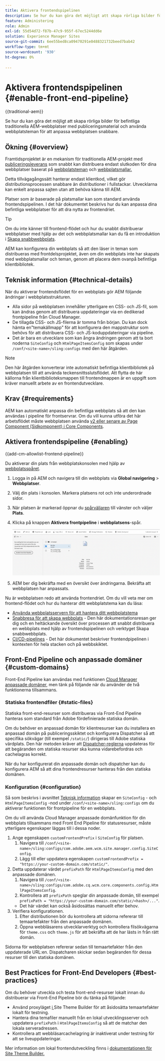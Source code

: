 ```yaml
---
title: Aktivera frontendspipelinen
description: Se hur du kan göra det möjligt att skapa rörliga bilder för befintliga traditionella AEM-webbplatser med publiceringsmaterial och använda webbplatsteman för att anpassa webbplatsen snabbare.
feature: Administering
role: Admin
exl-id: 55d54d72-f87b-47c9-955f-67ec5244dd6e
solution: Experience Manager Sites
source-git-commit: 6ee55bed8ca09470291e0488321732beed7bab42
workflow-type: tm+mt
source-wordcount: '930'
ht-degree: 0%

---
```



# Aktivera frontendspipelinen {#enable-front-end-pipeline}

{{traditional-aem}}

Se hur du kan göra det möjligt att skapa rörliga bilder för befintliga traditionella AEM-webbplatser med publiceringsmaterial och använda webbplatsteman för att anpassa webbplatsen snabbare.

## Ökning {#overview}

Framtidsprojektet är en mekanism för traditionella AEM-projekt med [publiceringsleverans](/help/sites-cloud/authoring/author-publish.md) som snabbt kan distribuera endast slutkoden för dina webbplatser baserat på [webbplatsteman](site-themes.md) och [webbplatsmallar.](site-templates.md)

Detta tillvägagångssätt hanterar endast klientkod, vilket gör distributionsprocessen snabbare än distributioner i fullstackar. Utvecklarna kan enkelt anpassa sajten utan att behöva känna till AEM.

Platser som är baserade på platsmallar kan som standard använda frontendspipelinen. I det här dokumentet beskrivs hur du kan anpassa dina befintliga webbplatser för att dra nytta av frontendriet.

>[!TIP]
>
>Om du inte känner till frontend-flödet och hur du snabbt distribuerar webbplatser med hjälp av det och webbplatsmallar kan du få en introduktion i [Skapa snabbwebbplats](/help/journey-sites/quick-site/overview.md).

AEM kan konfigurera din webbplats så att den läser in teman som distribueras med frontdelsprojektet, även om din webbplats inte har skapats med webbplatsmallar och teman, genom att placera dem ovanpå befintliga klientbibliotek.

## Teknisk information {#technical-details}

När du aktiverar frontendsflödet för en webbplats gör AEM följande ändringar i webbplatsstrukturen.

* Alla sidor på webbplatsen innehåller ytterligare en CSS- och JS-fil, som kan ändras genom att distribuera uppdateringar via en dedikerad frontpipeline från Cloud Manager.
* De tillagda CSS- och JS-filerna är tomma från början. Du kan dock hämta en&quot;temakällmapp&quot; för att konfigurera den mappstruktur som behövs för att distribuera CSS- och JS-koduppdateringar via pipeline.
* Det är bara en utvecklare som kan ångra ändringen genom att ta bort noderna `SiteConfig` och `HtmlPageItemsConfig` som skapas under `/conf/<site-name>/sling:configs` med den här åtgärden.

>[!NOTE]
>
>Den här åtgärden konverterar inte automatiskt befintliga klientbibliotek på webbplatsen till att använda teckensnittsslutsflödet. Att flytta de här källorna från klientbiblioteksmappen till frontendmappen är en uppgift som kräver manuellt arbete av en frontendutvecklare.

## Krav {#requirements}

AEM kan automatiskt anpassa din befintliga webbplats så att den kan användas i pipeline för frontservrar. Om du vill kunna utföra det här arbetsflödet måste webbplatsen använda [v2 eller senare av Page Component (Sidkomponent) i Core Components](https://experienceleague.adobe.com/sv/docs/experience-manager-core-components/using/wcm-components/page).

## Aktivera frontendspipeline {#enabling}

{{add-cm-allowlist-frontend-pipeline}}

Du aktiverar din plats från webbplatskonsolen med hjälp av [webbplatsspåret](site-rail.md).

1. Logga in på AEM och navigera till din webbplats via **Global navigering** > **Webbplatser**.
1. Välj din plats i konsolen. Markera platsens rot och inte underordnade sidor.
1. När platsen är markerad öppnar du [spårväljaren](/help/sites-cloud/authoring/basic-handling.md#rail-selector) till vänster och väljer **Plats**.
1. Klicka på knappen **Aktivera frontpipeline** i **webbplatsens**-spår.

   ![Aktivera frontendpipeline](/help/sites-cloud/administering/assets/enable-front-end-pipeline.png)

1. AEM ber dig bekräfta med en översikt över ändringarna. Bekräfta att webbplatsen har anpassats.

Nu är webbplatsen redo att använda frontendriet. Om du vill veta mer om frontend-flödet och hur du hanterar ditt webbplatstema kan du läsa:

* [Använda webbplatsservern för att hantera ditt webbplatstema](site-rail.md)
* [Snabbresa för att skapa webbplats](/help/journey-sites/quick-site/overview.md) - Den här dokumentationsresan ger dig och en heltäckande översikt över processen att snabbt distribuera en webbplats med hjälp av frontendspipelinen och verktyget Skapa snabbwebbplats.
* [CI/CD-pipelines](/help/implementing/cloud-manager/configuring-pipelines/introduction-ci-cd-pipelines.md#front-end) - Det här dokumentet beskriver frontendpipelinen i kontexten för hela stacken och på webbskiktet.

## Front-End Pipeline och anpassade domäner {#custom-domains}

Front-End Pipeline kan användas med funktionen [Cloud Manager anpassade domäner](/help/implementing/cloud-manager/custom-domain-names/introduction.md), men tänk på följande när du använder de två funktionerna tillsammans.

### Statiska frontendfiler {#static-files}

Statiska front-end-resurser som distribueras via Front-End Pipeline hanteras som standard från Adobe fördefinierade statiska domän.

Om du behöver en anpassad domän för klientresurser kan du installera en anpassad domän på publiceringsskiktet och konfigurera Dispatcher så att specifika sökvägar (till exempel `/static/`) dirigeras till Adobe statiska värdplats. Den här metoden kräver att [Dispatcher-reglerna](https://experienceleague.adobe.com/sv/docs/experience-manager-dispatcher/using/dispatcher) uppdateras för att begäranden om statiska resurser ska kunna vidarebefordras och cachelagras korrekt.

När du har konfigurerat din anpassade domän och dispatcher kan du konfigurera AEM så att dina frontendresurser hanteras från den statiska domänen.

### Konfiguration {#configuration}

Så som beskrivs i avsnittet [Teknisk information](#technical-details) skapar en `SiteConfig` - och `HtmlPageItemsConfig` -nod under `/conf/<site-name>/sling:configs` om du aktiverar funktionen för frontpipeline för en webbplats. 

Om du vill använda Cloud Manager anpassade domänfunktion för din webbplats tillsammans med Front End Pipeline för statusresurser, måste ytterligare egenskaper läggas till i dessa noder.

1. Ange egenskapen `customFrontendPrefix` i `SiteConfig` för platsen.
   1. Navigera till `/conf/<site-name>/sling:configs/com.adobe.aem.wcm.site.manager.config.SiteConfig`.
   1. Lägg till eller uppdatera egenskapen `customFrontendPrefix = "https://your-custom-domain.com/static/"`.
1. Detta uppdaterar värdet `prefixPath` för `HtmlPageItemsConfig` med den anpassade domänen.
   1. Navigera till `/conf/<site-name>/sling:configs/com.adobe.cq.wcm.core.components.config.HtmlPageItemsConfig`.
   1. Kontrollera att `prefixPath` speglar din anpassade domän, till exempel `prefixPath = "https://your-custom-domain.com/static/<hash>/..."`.
   * Det här värdet kan också åsidosättas manuellt efter behov.
1. Verifiera konfigurationen.
   1. Efter distributionen bör du kontrollera att sidorna refererar till temaartefakter från den anpassade domänen.
   1. Öppna webbläsarens utvecklarverktyg och kontrollera filsökvägarna för `theme.css` och `theme.js` för att bekräfta att de har lästs in från rätt domän.

Sidorna för webbplatsen refererar sedan till temaartefakter från den uppdaterade URL:en. Dispatcharen skickar sedan begäranden för dessa resurser till den statiska domänen.

## Best Practices for Front-End Developers {#best-practices}

Om du behöver utveckla och testa front-end-resurser lokalt innan du distribuerar via Front-End Pipeline bör du tänka på följande:

* Använd proxyläget [&#x200B; i &#x200B;](https://github.com/adobe/aem-site-theme-builder?tab=readme-ov-file#proxy)Site Theme Builder för att åsidosätta temaartefakter lokalt för testning.
* Hantera dina temafiler manuellt från en lokal utvecklingsserver och uppdatera `prefixPath` i `HtmlPageItemsConfig` så att de matchar den lokala serveradressen.
* Kontrollera att webbläsarcachelagring är inaktiverat under testning för att se liveuppdateringar.

Mer information om lokal frontendutveckling finns i [dokumentationen för Site Theme Builder.](https://github.com/adobe/aem-site-theme-builder)

